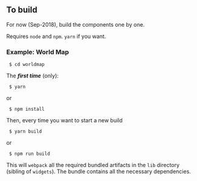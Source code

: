 ## To build
For now (Sep-2018), build the components one by one.

Requires `node` and `npm`. `yarn` if you want.

### Example: World Map
```
 $ cd worldmap
```
The _**first time**_ (only):
```
 $ yarn
```
or
```
 $ npm install
```

Then, every time you want to start a new build
```
 $ yarn build
```
or
```
 $ npm run build
```
This will `webpack` all the required bundled artifacts in the `lib` directory (sibling of `widgets`).
The bundle contains all the necessary dependencies.
